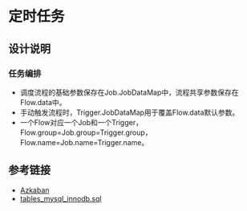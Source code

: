 # 定时任务

## 设计说明

### 任务编排

- 调度流程的基础参数保存在Job.JobDataMap中，流程共享参数保存在Flow.data中。
- 手动触发流程时，Trigger.JobDataMap用于覆盖Flow.data默认参数。
- 一个Flow对应一个Job和一个Trigger，Flow.group=Job.group=Trigger.group，Flow.name=Job.name=Trigger.name。


## 参考链接
- [Azkaban](https://azkaban.readthedocs.io/en/latest/)
- [tables_mysql_innodb.sql](https://github.com/quartz-scheduler/quartz/blob/v2.3.2/quartz-core/src/main/resources/org/quartz/impl/jdbcjobstore/tables_mysql_innodb.sql)
